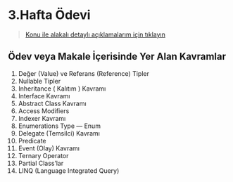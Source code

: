 # 3.Hafta Ödevi

> [Konu ile alakalı detaylı açıklamalarım için tıklayın](https://medium.com/@duyguevrimodabass/c-temelleri-561d6d06a2f1)

## Ödev veya Makale İçerisinde Yer Alan Kavramlar
1. Değer (Value) ve Referans (Reference) Tipler
2. Nullable Tipler
3. Inheritance ( Kalıtım ) Kavramı
4. Interface Kavramı
5. Abstract Class Kavramı
6. Access Modifiers
7. Indexer Kavramı
8. Enumerations Type — Enum
9. Delegate (Temsilci) Kavramı
10. Predicate
11. Event (Olay) Kavramı
12. Ternary Operator
13. Partial Class’lar
14. LINQ (Language Integrated Query)
